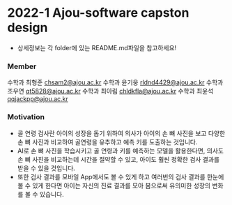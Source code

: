 # 2022-1 Ajou-software capston design
* 상세정보는 각 folder에 있는 README.md파일을 참고하세요!

### Member
수학과 최형준 chsam2@ajou.ac.kr
수학과 윤기웅 rldnd4429@ajou.ac.kr
수학과 조우연 qt5828@ajou.ac.kr
수학과 최아림 chldkfla@ajou.ac.kr
수학과 최윤석 qqjackpp@ajou.ac.kr
###
### Motivation
* 골 연령 검사란 아이의 성장을 돕기 위하여 의사가 아이의 손 뼈 사진을 보고 다양한 손 뼈 사진과 비교하여 골연령을 유추하고 예측 키를 도출하는 것입니다.
* AI로 손 뼈 사진을 학습시키고 골 연령과 키를 예측하는 모델을 활용한다면, 의사도 손 뼈 사진을 비교하는데 시간을 절약할 수 있고, 아이도 훨씬 정확한 검사 결과를 받을 수 있을 것입니다.
* 또한 검사 결과를 모바일 App에서도 볼 수 있게 하고 여러번의 검사 결과를 한눈에 볼 수 있게 한다면 아이는 자신의 진료 결과를 모아 봄으로써 유의미한 성장의 변화를 볼 수 있습니다. 
###

